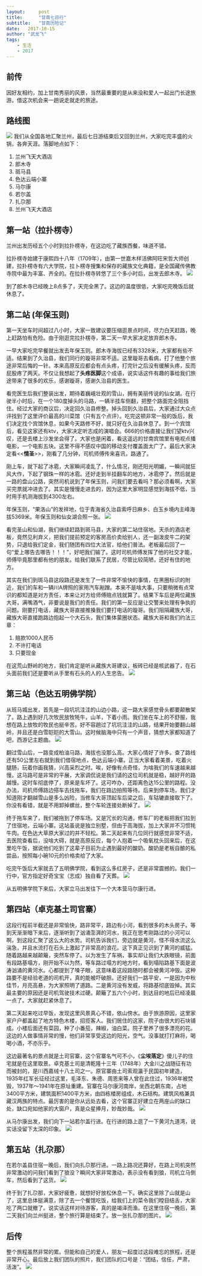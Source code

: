 ```yaml
---
layout:     post
title:      "甘南七日行"
subtitle:   "甘南历险记" 
date:   2017-10-15
author: "武龙飞"
tags:
    - 生活 
    - 2017
---
```

## 前传
因好友相约，加上甘南秀丽的风景，当然最重要的是从来没和爱人一起出门长途旅游。借这次机会来一趟说走就走的旅途。

## 路线图 
![](/img/in-post/2017-10-15-甘南行/1.png)
我们从全国各地汇聚兰州，最后七日游结束后又回到兰州，大家吃完丰盛的火锅，各奔天涯。落脚地点如下：
1. 兰州飞天大酒店
2. 郎木寺
3. 斑马县
4. 色达云端小寨
5. 马尔康
6. 若尔盖
7. 扎尕那
8. 兰州飞天大酒店

## 第一站（拉扑楞寺）
兰州出发历经五个小时到拉扑楞寺，在这边吃了藏族西餐，味道不错。

拉扑楞寺始建于康熙四十八年（1709年），由第一世嘉木样活佛阿旺宋哲大师创建，拉扑楞寺有六大学院，拉卜楞寺搜集和保存的藏族文化典籍，是全国藏传佛教寺院中最为丰富、齐全的。在拉扑楞寺转悠了三个多小时后，出发去郎木寺。
![](/img/in-post/2017-10-15-甘南行/2.jpg)

到了郎木寺已经晚上8点多了，天完全黑了。这边的温度很低，大家吃完晚饭后就休息了。

## 第二站 (年保玉则)
第一天坐车时间超过八小时，大家一致建议要压缩逛景点时间，尽力白天赶路，晚上赶路怕有危险。由于刚逛完拉扑楞寺，第二天一早大家决定放弃郎木寺。

一早大家吃完早餐就出发去年保玉则。郎木寺海拔已经有3328米，大家都有些不适。结果到了久治县，我们同行的璇哥非常不适。这里璇哥去看病，打了他整个旅途非常后悔的一针。本来高原反应都会有点头疼，打完针之后没有缓解头疼，反而屁股疼了两天。不仅让我想起了**头疼医脚**这个成语，说实话这件有趣的事给我们旅途带来了很多的欢乐，感谢璇哥，感谢久治县的医生。

看完医生后我们整装出发，期待着巍峨壮观的雪山，拥有美丽传说的仙女湖。在行驶半小时后，在一个180度掉头的马路，一辆半挂车侧翻，把整个路面完全阻挡住。经过大家的商议后，决定回久治县修整。掉头回到久治县后，大家通过大众点评找到了这里评价最高的川菜馆（只有五个点评）。吃完这顿非常一般的饭后，我们决定找个宾馆休息，如果今天路修不好，就只好在久治县休息了。到一个宾馆后，看见这家还有ktv，大家决定听志成的演唱会。666的价格直接让我们望ktv兴叹，还是去楼上沙发坐会得了。大家也是闲着，看这遥远的甘南宾馆里有电视点播电影，一个电影五块。这里不得不感叹中国的移动支付覆盖面太广了。最后大家决定看<<**情圣**>>，刚看了几分钟，司机师傅传来喜讯，路通了。

刚上车，就下起了冰雹，大家瞬间凌乱了，什么情况，刚还阳光明媚，一瞬间就狂风大作，下起了钢珠一样的冰雹。还好走到半挂翻车的地方，冰雹停了。然后就是一路的盘山公路，突然司机说到了年保玉则，问我们要去看吗？那必须看啊，大家买完票就冲进去了。其实是慢慢走进去的，因为这里大家明显感觉到海拔不低，当时用手机测海拔到4300左右。

年保玉则，“果洛山”的发祥地，位于青海省久治县索呼日麻乡、白玉乡境内主峰海拔5369米。年保玉则和仙女湖合照一张。
![](/img/in-post/2017-10-15-甘南行/3.jpg)

看完圣山和仙湖，我们继续赶路到斑马县，大家的第二站住宿地。天杀的酒店老板，竟然见利弃义，把我们提前预定的客房高价卖给别人，还一副泼皮牛二的架势，只退给我们定金，我们随团有四位大法官，给他们普法。老板最后回了一句“爱上哪告去哪告！！！”，好吧我们输了。这时司机师傅发挥了他的社交才能，师傅毕竟那里都有他的朋友。给我们联系了民居，尽管比较简陋，还好有住的地方。

其实在我们到斑马县这段路还是发生了一件非常不愉快的事情，在黑圈标识的附近，我们的车和一辆川A牌照的家用汽车剐蹭。本来不是啥大事，只要稍微有点常识的都知道是对方责任，本来让对方给师傅赔点钱就算了。结果下车后是两位藏族大哥，满嘴酒气，非要说是我们的责任。我们的第一反应是让交警来处理有争执的问题。刚要打电话，藏族大哥直接推搡我们要打电话的璇哥。我们阻隔藏族大哥，藏族大哥直接跑路边抱起一个大石头，我们集体蒙圈状态。藏族大哥和我们约法三章：
1. 赔款1000人民币
2. 不许打电话
3. 只要现金

在这荒山野岭的地方，我们肯定是听从藏族大哥建议，板砖已经是核武器了，在石头面前我们还是要听从手里有石头的人的人生忠告。
![](/img/in-post/2017-10-15-甘南行/4.png)
## 第三站（色达五明佛学院）
从班马城出发，首先是一段坑坑洼洼的山边小路，这一路大家感觉骨头都要颠散架了。路上遇到好几次牧民放牧牦牛，山羊，下着小雨。我们坐在车上的不舒服，我想在路上放牧的牧民也挺辛苦。好不容趟过了坑坑洼洼的山路，结果开始要翻山越岭，并且还是白雪皑皑的大雪山。这时候脑海中只有一个声音，猜想大家都知道了吧，西游记主题曲。
![](/img/in-post/2017-10-15-甘南行/5.png)

翻过雪山后，一路变成柏油马路，海拔也没那么高。大家心情好了许多。查了路线还有50公里左右就到我们借宿地点，色达云端小寨。正当大家看着美景，吃着火腿肠，玩着你画我猜，兴高采烈之时。唉，好像有点奇怪，为啥我们的车速越来越慢。这马路可是非常的平展，大家调侃说是我们请的这位司机就是稳，越好开的路越慢。这时车彻底停了，原来是车坏了。这可咋办，还距离色达15公里的路程。没办法，司机师傅路边搭车去找拖车，我们在路边拍照等待。后来到停车场，我们才知道刚才翻越雪山是多么凶险，当修车大哥顶起车后梁之后，车轱辘直接取下了。你没有看错，就是不用卸掉螺丝，整个车轮连接处断掉了。
![](/img/in-post/2017-10-15-甘南行/6.png)

终于拖车来了，我们被拖到了停车场。又是冗长的沟通，修车厂的老板把我们拉到了住宿地，云端小寨。这站虽说是独立别墅，但由于高海拔，加上大家并不习惯牦牛肉。在色达大草原大家过的并不轻松。第二天起来有几位同行就感觉非常不适，去医院查看后，没啥大碍，就是高原反应，每个人抱着一个吸氧枕头回来后，在这里吃午饭，据说他们吃到了这辈子目前为止遇到最好的酸奶。酸奶是老板自酿的私尝品，按照每小碗10元的价格卖给了大家。

吃完午饭后大家就去了五明佛学院，看到这么多红房子，还是非常震撼的。我们一行中，官方指定好奇宝宝（志成）独自看了天葬。
![](/img/in-post/2017-10-15-甘南行/7.png)

从五明佛学院下来后，大家立马出发往下一个大本营马尔康行进。

## 第四站（卓克基土司官寨）
这段行程前半截还是非常愉快，路非常平，路边有小河，看到很多的木头房子。等到天渐渐暗下来后，逐渐听到了汹涌澎湃的河水，我正在思考刚路过的小河可以啊，到这段汇聚了这么大的水势。司机告诉我们，旁边就是黄河，怪不得水流这么湍急，并且水流打在石头上激起了非常高的浪花。这下真正见识到了黄河的威猛。随着路越来越颠簸，突然车停了。以为发生了车祸，事实却让我们大跌眼镜，前面有段路基塌方，刚开始不以为然，等车路过塌方的地方时，看到塌陷路基下面是波涛汹涌的黄河水。心都提到了嗓子眼，这意味着这段路随时都会被黄河冲毁。这种路要不是经验老道的司机开，真的能被吓破胆。还好我们一路平安，一是因为中秋佳节，月亮高悬，为大家照明了道路。二是黄河没有发威，将路基彻底毁掉。其实最主要的原因还是司机驾驶技术过硬。颠簸了五六个小时，到达目的地后已经凌晨一点了。大家就赶紧休息了。

第二天起来吃过早饭，发现这里风景真心不错，依山傍水。由于旅游原因，这里家家户户都盖起了地方特色木楼，招揽客人。我们居住的这家，院子由很大的石块铺成。小楼后面还有菜园，种了小番茄，辣椒，油白菜。院子里养了很多漂亮的花。这边的人做事情非常的慢，他们非常享受这边的阳光，空气。没事就打打麻将，喝喝小酒，不亦乐乎。

这边最著名的景点就是土司官寨，这个官寨名气可不小，《**尘埃落定**》傻儿子的住宅就是在这里取景。卓克基土司是清乾隆十三年（1748年）大金川之战随征有功而被封的，是川西嘉绒十八土司之一。原官寨由土司索观瀛于民国初年建造，1935年红军长征经过这里，毛泽东、朱德、周恩来等人曾在此住过，1936年被焚毁，1937年～1941年在原址重建。官寨在马尔康河南岸，坐西北朝东南，占地3400平方米，建筑面积1400平方米，由四栋楼房组成，木石结构。建筑风格兼具藏汉两族的特点。最厉害的是你从远处去看，这个官寨正好建立在两座山的缺口处，缺口宛如他家的大窗户，真是众星捧月，妙哉妙哉。
![](/img/in-post/2017-10-15-甘南行/8.png)

从马尔康出发，我们向下一站若尔盖行进。在行进的路上逛了一下黄河九道湾，说实话没留下太深的印象。
![](/img/in-post/2017-10-15-甘南行/9.png)

## 第五站（扎尕那）
在若尔盖县住宿一晚后，我们向扎尕那行进。一路上路况还算好，在路上司机突然非常激动的问我们看到了狼没？瞬间大家非常激动，表示没有看到狼，司机立马倒车，然后看到了这货。
![](/img/in-post/2017-10-15-甘南行/10.jpg)

终于到了扎尕那，大家好疲惫，就想好好放松休息一下。确实这里除了山就是山了，这里总体挺满意，除了去一个餐馆吃饭，给我们上的菜令我们瞠目结舌，大家吃了两口就撤了。说实话这样对待游客，真的是竭泽而渔。在这里住宿一晚后，第二天我们向兰州挺进，整个旅行算是结束了。放一张扎尕那的图片。
![](/img/in-post/2017-10-15-甘南行/11.png)

## 后传
整个旅程虽然非常的累。但能和自己的爱人，朋友一起度过这段难忘的旅程，还是非常开心。最后放上我们团队的照片，我们团队的口号是：“团结，信任，严肃，活泼”。
![](/img/in-post/2017-10-15-甘南行/12.jpg)